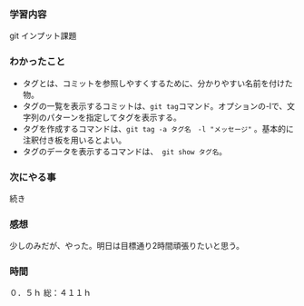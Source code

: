 ### 学習内容
git インプット課題
### わかったこと
- タグとは、コミットを参照しやすくするために、分かりやすい名前を付けた物。
- タグの一覧を表示するコミットは、`git tag`コマンド。オプションの-lで、文字列のパターンを指定してタグを表示する。
- タグを作成するコマンドは、`git tag -a タグ名　-l "メッセージ"` 。基本的に注釈付き板を用いるとよい。
- タグのデータを表示するコマンドは、` git show タグ名`。
### 次にやる事
続き
### 感想
少しのみだが、やった。明日は目標通り2時間頑張りたいと思う。
### 時間
０．５ｈ
総：４１１ｈ

